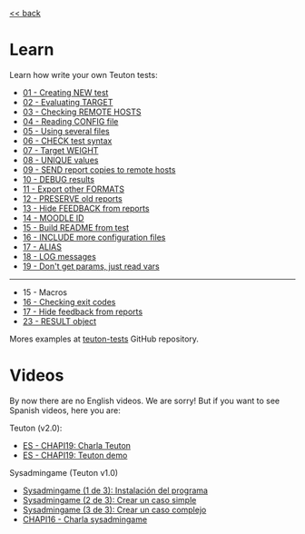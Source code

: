 [<< back](../../README.md)

# Learn

Learn how write your own Teuton tests:

* [01 - Creating NEW test](01-cmd_new.md)
* [02 - Evaluating TARGET](02-target.md)
* [03 - Checking REMOTE HOSTS](03-remote_hosts.md)
* [04 - Reading CONFIG file](04-config.md)
* [05 - Using several files](05-use.md)
* [06 - CHECK test syntax](06-cmd_check.md)
* [07 - Target WEIGHT](07-target_weight.md)
* [08 - UNIQUE values](08-unique_values.md)
* [09 - SEND report copies to remote hosts](09-send.md)
* [10 - DEBUG results](10-debug.md)
* [11 - Export other FORMATS](11-export.md)
* [12 - PRESERVE old reports](12-preserve.md)
* [13 - Hide FEEDBACK from reports](13-feedback.md)
* [14 - MOODLE ID](14-moodle_id.md)
* [15 - Build README from test](15-readme.md)
* [16 - INCLUDE more configuration files](16-include.md)
* [17 - ALIAS](17-alias.md)
* [18 - LOG messages](18-log.md)
* [19 - Don't get params, just read vars](19-read_vars.md)

---
- 15 - Macros
- [16 - Checking exit codes](16-exit_codes.md)
- [17 - Hide feedback from reports](17-hide-feedback.md)
- [23 - RESULT object](23-result.md)

Mores examples at [teuton-tests](https://github.com/dvarrui/teuton-tests) GitHub repository.

# Videos

By now there are no English videos. We are sorry!
But if you want to see Spanish videos, here you are:

Teuton (v2.0):
* [ES - CHAPI19: Charla Teuton](https://youtu.be/KFWQDfNAFxI?t=12221)
* [ES - CHAPI19: Teuton demo](https://github.com/dvarrui/proyectos-de-ejemplo/tree/master/charlas/teuton)

Sysadmingame (Teuton v1.0)
* [Sysadmingame (1 de 3): Instalación del programa](https://youtu.be/dnyMq9_KDco)
* [Sysadmingame (2 de 3): Crear un caso simple](https://youtu.be/0e2g5Izvc6c)
* [Sysadmingame (3 de 3): Crear un caso complejo](https://youtu.be/ebEK6OXH8kQ)
* [CHAPI16 - Charla sysadmingame](https://youtu.be/cNJaB5xzHHQ)
